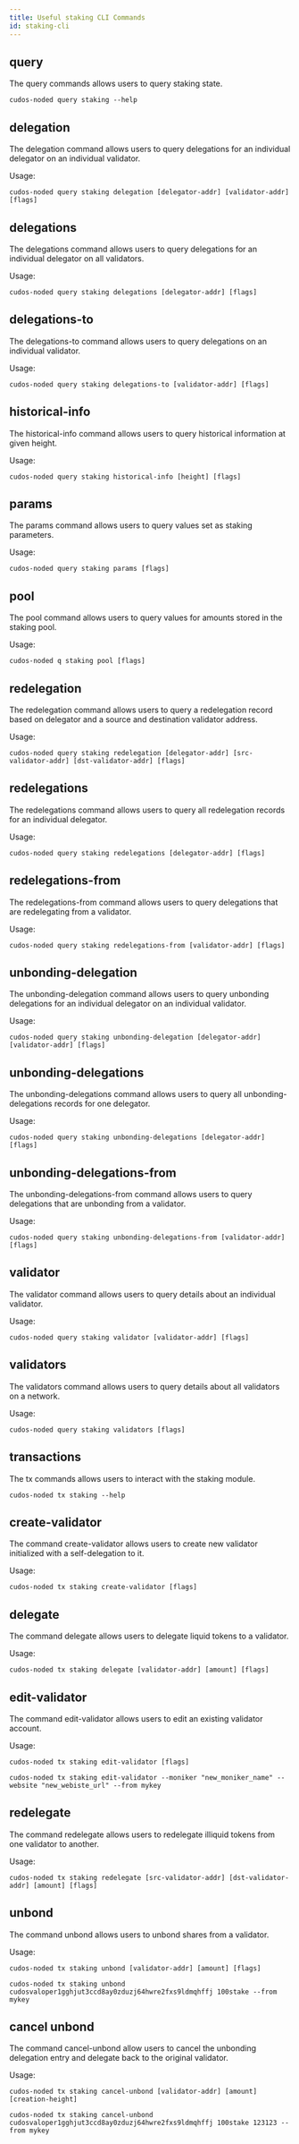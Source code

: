 ```yaml
---
title: Useful staking CLI Commands
id: staking-cli
---
```


## query

The query commands allows users to query staking state.

```shell
cudos-noded query staking --help
```

## delegation

The delegation command allows users to query delegations for an individual delegator on an individual validator.

Usage:

```shell
cudos-noded query staking delegation [delegator-addr] [validator-addr] [flags]
```


## delegations
The delegations command allows users to query delegations for an individual delegator on all validators.

Usage:

```shell
cudos-noded query staking delegations [delegator-addr] [flags]
```

## delegations-to
The delegations-to command allows users to query delegations on an individual validator.

Usage:

```shell
cudos-noded query staking delegations-to [validator-addr] [flags]
```


## historical-info
The historical-info command allows users to query historical information at given height.

Usage:

```shell
cudos-noded query staking historical-info [height] [flags]
```

## params
The params command allows users to query values set as staking parameters.

Usage:

```shell
cudos-noded query staking params [flags]
```


## pool
The pool command allows users to query values for amounts stored in the staking pool.

Usage:

```shell
cudos-noded q staking pool [flags]
```

## redelegation
The redelegation command allows users to query a redelegation record based on delegator and a source and destination validator address.

Usage:

```shell
cudos-noded query staking redelegation [delegator-addr] [src-validator-addr] [dst-validator-addr] [flags]
```

## redelegations
The redelegations command allows users to query all redelegation records for an individual delegator.

Usage:

```shell
cudos-noded query staking redelegations [delegator-addr] [flags]
```

## redelegations-from
The redelegations-from command allows users to query delegations that are redelegating from a validator.

Usage:

```shell
cudos-noded query staking redelegations-from [validator-addr] [flags]
```

## unbonding-delegation
The unbonding-delegation command allows users to query unbonding delegations for an individual delegator on an individual validator.

Usage:

```shell
cudos-noded query staking unbonding-delegation [delegator-addr] [validator-addr] [flags]
```

## unbonding-delegations
The unbonding-delegations command allows users to query all unbonding-delegations records for one delegator.

Usage:

```shell
cudos-noded query staking unbonding-delegations [delegator-addr] [flags]
```


## unbonding-delegations-from
The unbonding-delegations-from command allows users to query delegations that are unbonding from a validator.

Usage:

```shell
cudos-noded query staking unbonding-delegations-from [validator-addr] [flags]
```

## validator
The validator command allows users to query details about an individual validator.

Usage:

```shell
cudos-noded query staking validator [validator-addr] [flags]
```

## validators
The validators command allows users to query details about all validators on a network.

Usage:

```shell
cudos-noded query staking validators [flags]
```

## transactions
The tx commands allows users to interact with the staking module.

```shell
cudos-noded tx staking --help
```

## create-validator
The command create-validator allows users to create new validator initialized with a self-delegation to it.

Usage:

```shell
cudos-noded tx staking create-validator [flags]
```

## delegate
The command delegate allows users to delegate liquid tokens to a validator.

Usage:

```shell
cudos-noded tx staking delegate [validator-addr] [amount] [flags]
```

## edit-validator
The command edit-validator allows users to edit an existing validator account.

Usage:

```shell
cudos-noded tx staking edit-validator [flags]
```

```shell
cudos-noded tx staking edit-validator --moniker "new_moniker_name" --website "new_webiste_url" --from mykey
```

## redelegate
The command redelegate allows users to redelegate illiquid tokens from one validator to another.

Usage:

```shell
cudos-noded tx staking redelegate [src-validator-addr] [dst-validator-addr] [amount] [flags]
```

## unbond
The command unbond allows users to unbond shares from a validator.

Usage:

```shell
cudos-noded tx staking unbond [validator-addr] [amount] [flags]
```

```shell
cudos-noded tx staking unbond cudosvaloper1gghjut3ccd8ay0zduzj64hwre2fxs9ldmqhffj 100stake --from mykey
```

## cancel unbond
The command cancel-unbond allow users to cancel the unbonding delegation entry and delegate back to the original validator.

Usage:

```shell
cudos-noded tx staking cancel-unbond [validator-addr] [amount] [creation-height]
```

```shell
cudos-noded tx staking cancel-unbond cudosvaloper1gghjut3ccd8ay0zduzj64hwre2fxs9ldmqhffj 100stake 123123 --from mykey
```

